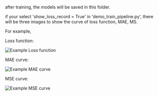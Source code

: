 after training, the models will be saved in this folder.

if your select 'show_loss_record = True' in 'demo_train_pipeline.py', there will be three images to show the curve of loss function, MAE, MS.

For example,

Loss function:

![Example Loss function](https://github.com/AllyHsieh/SWChulab/edit/main/DeepCAD-Z/pth/example_img/loss.png)

MAE curve:

![Example MAE curve](https://github.com/AllyHsieh/SWChulab/edit/main/DeepCAD-Z/pth/example_img/mae.png)

MSE curve:

![Example MSE curve](https://github.com/AllyHsieh/SWChulab/edit/main/DeepCAD-Z/pth/example_img/mse.png)

